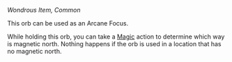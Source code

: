 _Wondrous Item, Common_

This orb can be used as an Arcane Focus.

While holding this orb, you can take a [Magic](https://www.dndbeyond.com/sources/dnd/free-rules/rules-glossary#MagicAction) action to determine which way is magnetic north. Nothing happens if the orb is used in a location that has no magnetic north.